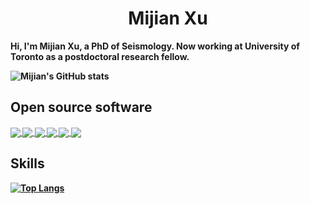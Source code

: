 <h1 align="center"><strong> Mijian Xu <strong/></h1>
  
Hi, I'm Mijian Xu, a PhD of Seismology. Now working at University of Toronto as a postdoctoral research fellow.

![Mijian's GitHub stats](https://github-readme-stats.vercel.app/api?username=xumi1993&show_icons=true&theme=buefy)

## Open source software

<a href="https://github.com/xumi1993/seispy">
  <img align="center" src="https://github-readme-stats.vercel.app/api/pin/?username=xumi1993&repo=seispy&theme=buefy" />
</a>
<a href="https://github.com/xumi1993/SurfATT-iso">
  <img align="center" src="https://github-readme-stats.vercel.app/api/pin/?username=xumi1993&repo=SurfATT-iso&theme=buefy" />
</a>
<a href="https://github.com/tomoatt/PyTomoATT">
  <img align="center" src="https://github-readme-stats.vercel.app/api/pin/?username=tomoatt&repo=PyTomoATT&theme=buefy" />
</a>
<a href="https://github.com/tomoatt/TomoATT">
  <img align="center" src="https://github-readme-stats.vercel.app/api/pin/?username=tomoatt&repo=TomoATT&theme=buefy" />
</a>
<a href="https://github.com/CompSeismoUT/SpecFWAT">
  <img align="center" src="https://github-readme-stats.vercel.app/api/pin/?username=CompSeismoUT&repo=SpecFWAT&theme=buefy" />
</a>
<a href="https://github.com/xumi1993/ForAdjoint">
  <img align="center" src="https://github-readme-stats.vercel.app/api/pin/?username=xumi1993&repo=ForAdjoint&theme=buefy" />
</a>

## Skills

[![Top Langs](https://github-readme-stats.vercel.app/api/top-langs/?username=xumi1993&hide=jupyter%20notebook,java,cmake,m,perl,matlab,html,shell,css,scss&layout=compact&theme=buefy)](https://github.com/xumi1993/github-readme-stats)

<!--
[![Mijian's WakaTime stats](https://github-readme-stats.vercel.app/api/wakatime?username=xumi1993)](https://github.com/anuraghazra/github-readme-stats)
**xumi1993/xumi1993** is a ✨ _special_ ✨ repository because its `README.md` (this file) appears on your GitHub profile.

Here are some ideas to get you started:

- 🔭 I’m currently working on ...
- 🌱 I’m currently learning ...
- 👯 I’m looking to collaborate on ...
- 🤔 I’m looking for help with ...
- 💬 Ask me about ...
- 📫 How to reach me: ...
- 😄 Pronouns: ...
- ⚡ Fun fact: ...
-->
